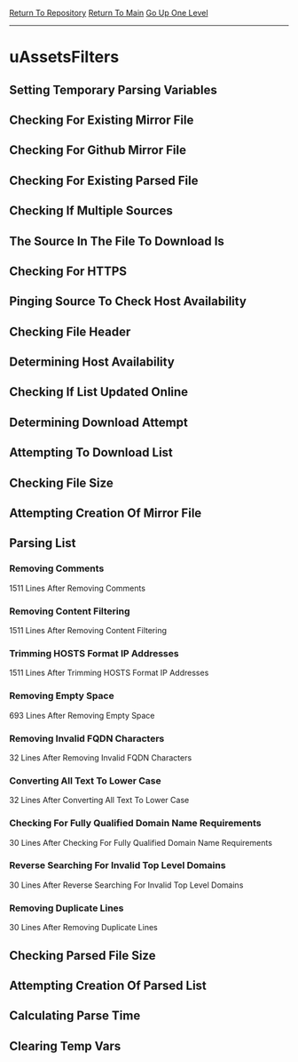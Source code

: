 [Return To Repository](https://github.com/deathbybandaid/piholeparser/)
[Return To Main](https://github.com/deathbybandaid/piholeparser/blob/master/RecentRunLogs/Mainlog.md)
[Go Up One Level](https://github.com/deathbybandaid/piholeparser/blob/master/RecentRunLogs/TopLevelScripts/30-Processing-Blacklists.md)
____________________________________
# uAssetsFilters
## Setting Temporary Parsing Variables
## Checking For Existing Mirror File
## Checking For Github Mirror File
## Checking For Existing Parsed File
## Checking If Multiple Sources
## The Source In The File To Download Is
## Checking For HTTPS
## Pinging Source To Check Host Availability
## Checking File Header
## Determining Host Availability
## Checking If List Updated Online
## Determining Download Attempt
## Attempting To Download List
## Checking File Size
## Attempting Creation Of Mirror File
## Parsing List
### Removing Comments
1511 Lines After Removing Comments
### Removing Content Filtering
1511 Lines After Removing Content Filtering
### Trimming HOSTS Format IP Addresses
1511 Lines After Trimming HOSTS Format IP Addresses
### Removing Empty Space
693 Lines After Removing Empty Space
### Removing Invalid FQDN Characters
32 Lines After Removing Invalid FQDN Characters
### Converting All Text To Lower Case
32 Lines After Converting All Text To Lower Case
### Checking For Fully Qualified Domain Name Requirements
30 Lines After Checking For Fully Qualified Domain Name Requirements
### Reverse Searching For Invalid Top Level Domains
30 Lines After Reverse Searching For Invalid Top Level Domains
### Removing Duplicate Lines
30 Lines After Removing Duplicate Lines
## Checking Parsed File Size
## Attempting Creation Of Parsed List
## Calculating Parse Time
## Clearing Temp Vars
